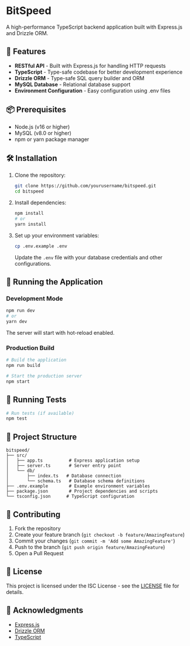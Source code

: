 # BitSpeed

A high-performance TypeScript backend application built with Express.js and Drizzle ORM.

## 🚀 Features

- **RESTful API** - Built with Express.js for handling HTTP requests
- **TypeScript** - Type-safe codebase for better development experience
- **Drizzle ORM** - Type-safe SQL query builder and ORM
- **MySQL Database** - Relational database support
- **Environment Configuration** - Easy configuration using .env files

## 📦 Prerequisites

- Node.js (v16 or higher)
- MySQL (v8.0 or higher)
- npm or yarn package manager

## 🛠️ Installation

1. Clone the repository:

   ```bash
   git clone https://github.com/yourusername/bitspeed.git
   cd bitspeed
   ```

2. Install dependencies:

   ```bash
   npm install
   # or
   yarn install
   ```

3. Set up your environment variables:

   ```bash
   cp .env.example .env
   ```

   Update the `.env` file with your database credentials and other configurations.

## 🚦 Running the Application

### Development Mode

```bash
npm run dev
# or
yarn dev
```

The server will start with hot-reload enabled.

### Production Build

```bash
# Build the application
npm run build

# Start the production server
npm start
```

## 🧪 Running Tests

```bash
# Run tests (if available)
npm test
```

## 🔧 Project Structure

```text
bitspeed/
├── src/
│   ├── app.ts          # Express application setup
│   ├── server.ts       # Server entry point
│   └── db/
│       ├── index.ts   # Database connection
│       └── schema.ts   # Database schema definitions
├── .env.example        # Example environment variables
├── package.json        # Project dependencies and scripts
└── tsconfig.json      # TypeScript configuration
```

## 🤝 Contributing

1. Fork the repository
2. Create your feature branch (`git checkout -b feature/AmazingFeature`)
3. Commit your changes (`git commit -m 'Add some AmazingFeature'`)
4. Push to the branch (`git push origin feature/AmazingFeature`)
5. Open a Pull Request

## 📄 License

This project is licensed under the ISC License - see the [LICENSE](LICENSE) file for details.

## 🙏 Acknowledgments

- [Express.js](https://expressjs.com/)
- [Drizzle ORM](https://orm.drizzle.team/)
- [TypeScript](https://www.typescriptlang.org/)
